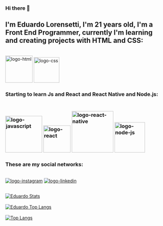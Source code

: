 ### Hi there 📝

<h2>I'm Eduardo Lorensetti, I'm 21 years old, I'm a Front End Programmer, currently I'm learning and creating projects with HTML and CSS:</h2>
    <br>
    <img width="85px" src="https://img.shields.io/badge/HTML5-E34F26?style=for-the-badge&logo=html5&logoColor=white" alt="logo-html">
    <img width="80px" src="https://img.shields.io/badge/CSS3-1572B6?style=for-the-badge&logo=css3&logoColor=white" alt="logo-css" >
    <br>
    <h3>Starting to learn Js and React and React Native and Node.js:<h3/>
    <br>
    <img width="115px" src="https://img.shields.io/badge/JavaScript-F7DF1E?style=for-the-badge&logo=javascript&logoColor=black" alt="logo-javascript">
    <img width="85px" src="https://img.shields.io/badge/React-20232A?style=for-the-badge&logo=react&logoColor=61DAFB" alt="logo-react">
    <img width="130px" src="https://img.shields.io/badge/React_Native-20232A?style=for-the-badge&logo=react&logoColor=61DAFB" alt="logo-react-native">
    <img width="95px" src="https://img.shields.io/badge/Node.js-43853D?style=for-the-badge&logo=node.js&logoColor=white" alt="logo-node-js">
    <br>
    <h3>These are my social networks:</h3>
    <br>
    <a href="https://www.instagram.com/eduu_lorenzetti/"><img src="https://img.shields.io/badge/Instagram-E4405F?style=for-the-badge&logo=instagram&logoColor=white"    alt="logo-instagram"></a> 
    <a href="https://www.linkedin.com/in/eduardo-lorensetti-6863481a5/](https://www.linkedin.com/in/eduardo-lorensetti-6863481a5/?miniProfileUrn=urn%3Ali%3Afs_miniProfile%3AACoAAC_tMcYBVLTUuReBabFXwX4dfG6SxkJNyiQ)"><img src="https://img.shields.io/badge/LinkedIn-0077B5?style=for-the-badge&logo=linkedin&logoColor=white" alt="logo-linkedin"></a> 
    <br>
    <br>
    
    
[![Eduardo Stats](https://github-readme-stats.vercel.app/api?username=EduardoLorensettiLopes)](https://github.com/anuraghazra/github-readme-stats)
    <br>
    <br>
[![Eduardo Top Langs](https://github-readme-stats.vercel.app/api/top-langs/?username=EduardoLorensettiLopes)](https://github.com/anuraghazra/github-readme-stats)
    <br>
    <br>
[![Top Langs](https://github-readme-stats.vercel.app/api/top-langs/?username=EduardoLorensettiLopes&layout=compact)](https://github.com/anuraghazra/github-readme-stats)
  
  
    
    
    
